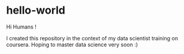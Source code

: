 # hello-world

Hi Humans !

I created this repository in the context of my data scientist training on coursera. Hoping to master data science very soon :)


